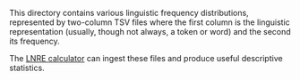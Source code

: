 This directory contains various linguistic frequency distributions, represented
by two-column TSV files where the first column is the linguistic representation
(usually, though not always, a token or word) and the second its frequency.

The [LNRE calculator](https://gist.github.com/kylebgorman/445f0143f43c1751f824af7140c1df04)
can ingest these files and produce useful descriptive statistics.
